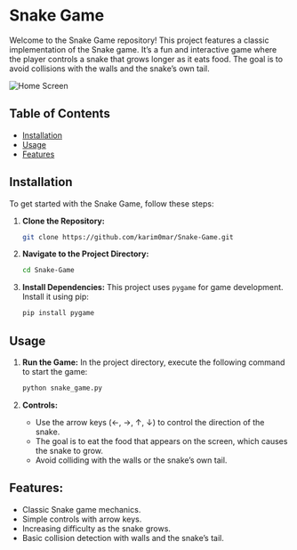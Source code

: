 # Snake Game

Welcome to the Snake Game repository! This project features a classic implementation of the Snake game. It’s a fun and interactive game where the player controls a snake that grows longer as it eats food. The goal is to avoid collisions with the walls and the snake’s own tail.

![Home Screen](./SnakeGame/gameImage.png)

## Table of Contents

- [Installation](#installation)
- [Usage](#usage)
- [Features](#features)

## Installation

To get started with the Snake Game, follow these steps:

1. **Clone the Repository:**
   ```bash
   git clone https://github.com/karim0mar/Snake-Game.git
   ```

2. **Navigate to the Project Directory:**
   ```bash
   cd Snake-Game
   ```

3. **Install Dependencies:**
   This project uses `pygame` for game development. Install it using pip:
   ```bash
   pip install pygame
   ```

## Usage

1. **Run the Game:**
   In the project directory, execute the following command to start the game:
   ```bash
   python snake_game.py
   ```

2. **Controls:**
   - Use the arrow keys (←, →, ↑, ↓) to control the direction of the snake.
   - The goal is to eat the food that appears on the screen, which causes the snake to grow.
   - Avoid colliding with the walls or the snake’s own tail.

## Features:

- Classic Snake game mechanics.
- Simple controls with arrow keys.
- Increasing difficulty as the snake grows.
- Basic collision detection with walls and the snake’s tail.

